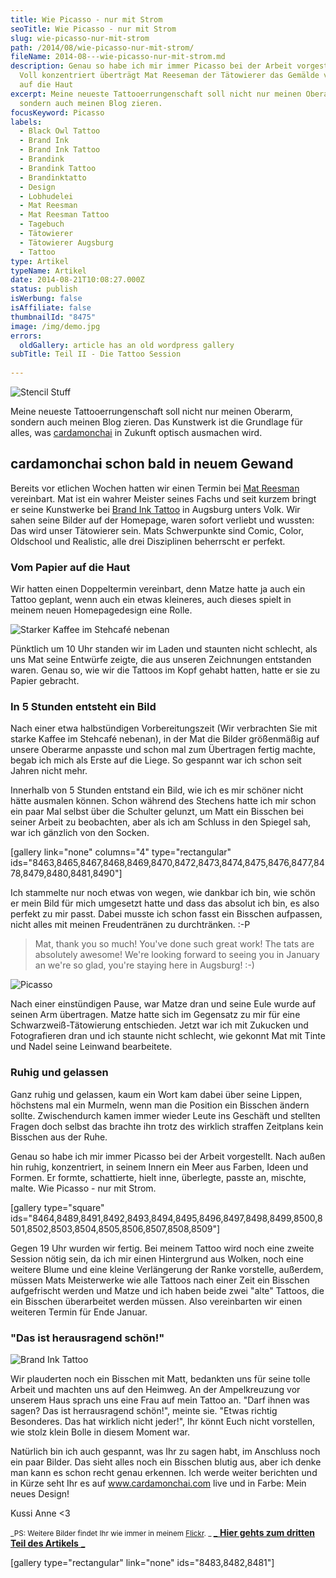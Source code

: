 ```yaml
---
title: Wie Picasso - nur mit Strom
seoTitle: Wie Picasso - nur mit Strom
slug: wie-picasso-nur-mit-strom
path: /2014/08/wie-picasso-nur-mit-strom/
fileName: 2014-08---wie-picasso-nur-mit-strom.md
description: Genau so habe ich mir immer Picasso bei der Arbeit vorgestellt -
  Voll konzentriert überträgt Mat Reeseman der Tätowierer das Gemälde vom Papier
  auf die Haut
excerpt: Meine neueste Tattooerrungenschaft soll nicht nur meinen Oberarm,
  sondern auch meinen Blog zieren.
focusKeyword: Picasso
labels:
  - Black Owl Tattoo
  - Brand Ink
  - Brand Ink Tattoo
  - Brandink
  - Brandink Tattoo
  - Brandinktatto
  - Design
  - Lobhudelei
  - Mat Reesman
  - Mat Reesman Tattoo
  - Tagebuch
  - Tätowierer
  - Tätowierer Augsburg
  - Tattoo
type: Artikel
typeName: Artikel
date: 2014-08-21T10:08:27.000Z
status: publish
isWerbung: false
isAffiliate: false
thumbnailId: "8475"
image: /img/demo.jpg
errors:
  oldGallery: article has an old wordpress gallery
subTitle: Teil II - Die Tattoo Session
  
---
```


![Stencil Stuff](http://cardamonchai.com/wp-content/uploads/2014/08/14793812307_71c9482f9b_o-640x640.jpg "[ ](https://www.flickr.com/photos/99929697@N07/)  Stencil Stuff")

Meine neueste Tattooerrungenschaft soll nicht nur meinen Oberarm, sondern auch
meinen Blog zieren. Das Kunstwerk ist die Grundlage für alles, was
[cardamonchai](www.cardamonchai.com) in Zukunft optisch ausmachen wird.

## cardamonchai schon bald in neuem Gewand

Bereits vor etlichen Wochen hatten wir einen Termin bei
[Mat Reesman](https://www.facebook.com/media/set/?set=a.608510459231621.1073741826.293235204092483&type=3)
vereinbart. Mat ist ein wahrer Meister seines Fachs und seit kurzem bringt er
seine Kunstwerke bei [Brand Ink Tattoo](http://www.brandink-tattoo.com) in
Augsburg unters Volk. Wir sahen seine Bilder auf der Homepage, waren sofort
verliebt und wussten: Das wird unser Tätowierer sein. Mats Schwerpunkte sind
Comic, Color, Oldschool und Realistic, alle drei Disziplinen beherrscht er
perfekt.

### Vom Papier auf die Haut

Wir hatten einen Doppeltermin vereinbart, denn Matze hatte ja auch ein Tattoo
geplant, wenn auch ein etwas kleineres, auch dieses spielt in meinem neuen
Homepagedesign eine Rolle.

![Starker Kaffee im Stehcafé nebenan](http://cardamonchai.files.wordpress.com/2014/08/14791294977_c2fb5027e9_o.jpg?w=300 "[ ](https://www.flickr.com/photos/99929697@N07/)  Starker Kaffee im Stehcafé nebenan")

Pünktlich um 10 Uhr standen wir im Laden und staunten nicht schlecht, als uns
Mat seine Entwürfe zeigte, die aus unseren Zeichnungen entstanden waren. Genau
so, wie wir die Tattoos im Kopf gehabt hatten, hatte er sie zu Papier gebracht.

### In 5 Stunden entsteht ein Bild

Nach einer etwa halbstündigen Vorbereitungszeit (Wir verbrachten Sie mit starke
Kaffee im Stehcafé nebenan), in der Mat die Bilder größenmäßig auf unsere
Oberarme anpasste und schon mal zum Übertragen fertig machte, begab ich mich als
Erste auf die Liege. So gespannt war ich schon seit Jahren nicht mehr.

Innerhalb von 5 Stunden entstand ein Bild, wie ich es mir schöner nicht hätte
ausmalen können. Schon während des Stechens hatte ich mir schon ein paar Mal
selbst über die Schulter gelunzt, um Matt ein Bisschen bei seiner Arbeit zu
beobachten, aber als ich am Schluss in den Spiegel sah, war ich gänzlich von den
Socken.

[gallery link="none" columns="4" type="rectangular"
ids="8463,8465,8467,8468,8469,8470,8472,8473,8474,8475,8476,8477,8478,8479,8480,8481,8490"]

Ich stammelte nur noch etwas von wegen, wie dankbar ich bin, wie schön er mein
Bild für mich umgesetzt hatte und dass das absolut ich bin, es also perfekt zu
mir passt. Dabei musste ich schon fasst ein Bisschen aufpassen, nicht alles mit
meinen Freudentränen zu durchtränken. :-P

> Mat, thank you so much! You've done such great work! The tats are absolutely
> awesome! We're looking forward to seeing you in January an we're so glad,
> you're staying here in Augsburg! :-)

![Picasso](http://cardamonchai.com/wp-content/uploads/2014/08/tattoo-session-213-640x480.jpg "[ ](https://www.flickr.com/photos/99929697@N07/)  Brand Ink Tattoo")

Nach einer einstündigen Pause, war Matze dran und seine Eule wurde auf seinen
Arm übertragen. Matze hatte sich im Gegensatz zu mir für eine
Schwarzweiß-Tätowierung entschieden. Jetzt war ich mit Zukucken und
Fotografieren dran und ich staunte nicht schlecht, wie gekonnt Mat mit Tinte und
Nadel seine Leinwand bearbeitete.

### Ruhig und gelassen

Ganz ruhig und gelassen, kaum ein Wort kam dabei über seine Lippen, höchstens
mal ein Murmeln, wenn man die Position ein Bisschen ändern sollte. Zwischendurch
kamen immer wieder Leute ins Geschäft und stellten Fragen doch selbst das
brachte ihn trotz des wirklich straffen Zeitplans kein Bisschen aus der Ruhe.

Genau so habe ich mir immer Picasso bei der Arbeit vorgestellt. Nach außen hin
ruhig, konzentriert, in seinem Innern ein Meer aus Farben, Ideen und Formen. Er
formte, schattierte, hielt inne, überlegte, passte an, mischte, malte. Wie
Picasso - nur mit Strom.

[gallery type="square"
ids="8464,8489,8491,8492,8493,8494,8495,8496,8497,8498,8499,8500,8501,8502,8503,8504,8505,8506,8507,8508,8509"]

Gegen 19 Uhr wurden wir fertig. Bei meinem Tattoo wird noch eine zweite Session
nötig sein, da ich mir einen Hintergrund aus Wolken, noch eine weitere Blume und
eine kleine Verlängerung der Ranke vorstelle, außerdem, müssen Mats Meisterwerke
wie alle Tattoos nach einer Zeit ein Bisschen aufgefrischt werden und Matze und
ich haben beide zwei "alte" Tattoos, die ein Bisschen überarbeitet werden
müssen. Also vereinbarten wir einen weiteren Termin für Ende Januar.

### "Das ist herausragend schön!"

![Brand Ink Tattoo](http://cardamonchai.com/wp-content/uploads/2014/08/tattoo-session-207-640x480.jpg "Brand Ink Tattoo")

Wir plauderten noch ein Bisschen mit Matt, bedankten uns für seine tolle Arbeit
und machten uns auf den Heimweg. An der Ampelkreuzung vor unserem Haus sprach
uns eine Frau auf mein Tattoo an. "Darf ihnen was sagen? Das ist herrausragend
schön!", meinte sie. "Etwas richtig Besonderes. Das hat wirklich nicht jeder!",
Ihr könnt Euch nicht vorstellen, wie stolz klein Bolle in diesem Moment war.

Natürlich bin ich auch gespannt, was Ihr zu sagen habt, im Anschluss noch ein
paar Bilder. Das sieht alles noch ein Bisschen blutig aus, aber ich denke man
kann es schon recht genau erkennen. Ich werde weiter berichten und in Kürze seht
Ihr es auf www.cardamonchai.com live und in Farbe: Mein neues Design!

Kussi Anne &lt;3

<small> _PS: Weitere Bilder findet Ihr wie immer in meinem
[Flickr](https://www.flickr.com/photos/99929697@N07/). _ </small>
[_ **Hier gehts zum dritten Teil des Artikels** _](/2015/02/blog-relaunch-und-umzug-nach-hamburg/)

[gallery type="rectangular" link="none" ids="8483,8482,8481"]

&nbsp;

  
